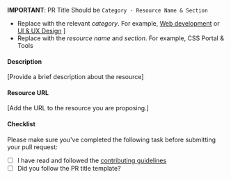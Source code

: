  

 **IMPORTANT**: PR Title Should be `Category - Resource Name & Section`

- Replace with the relevant _category_. For example, [Web development](https://github.com/jfmartinz/ResourceHub/tree/main/Web%20Development) or [UI & UX Design](https://github.com/jfmartinz/ResourceHub/tree/main/UI-UX%20Design) ]<br>
- Replace with the _resource name_ and _section_. For example, CSS Portal & Tools

#### Description
[Provide a brief description about the resource]

#### Resource URL
[Add the URL to the resource you are proposing.]

#### Checklist
Please make sure you've completed the following task before submitting your pull request:

- [ ] I have read and followed the [contributing guidelines](https://github.com/jfmartinz/ResourceHub/blob/main/CONTRIBUTING.md)
- [ ] Did you follow the PR title template?
